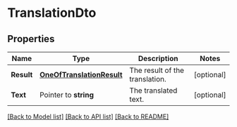 # TranslationDto

## Properties

Name | Type | Description | Notes
------------ | ------------- | ------------- | -------------
**Result** | [**OneOfTranslationResult**](oneOf&lt;TranslationResult&gt;.md) | The result of the translation. | [optional] 
**Text** | Pointer to **string** | The translated text. | [optional] 

[[Back to Model list]](../README.md#documentation-for-models) [[Back to API list]](../README.md#documentation-for-api-endpoints) [[Back to README]](../README.md)


